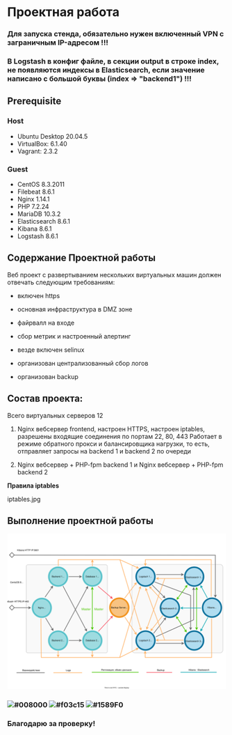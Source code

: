 # Проектная работа

### Для запуска стенда, обязательно нужен включенный VPN с заграничным IP-адресом !!!

### В Logstash в конфиг файле, в секции output в строке index, не появляются индексы в Elasticsearch, если значение написано с большой буквы (index => "backend1") !!!

## **Prerequisite**

### Host ###
- Ubuntu Desktop 20.04.5
- VirtualBox: 6.1.40
- Vagrant: 2.3.2

### Guest ###
- CentOS 8.3.2011
- Filebeat 8.6.1
- Nginx 1.14.1
- PHP 7.2.24
- MariaDB 10.3.2
- Elasticsearch 8.6.1
- Kibana 8.6.1
- Logstash 8.6.1

## **Содержание Проектной работы**

Веб проект с развертыванием нескольких виртуальных машин должен отвечать следующим требованиям:

- включен https

- основная инфраструктура в DMZ зоне

- файрвалл на входе

- сбор метрик и настроенный алертинг

- везде включен selinux

- организован централизованный сбор логов

- организован backup

## **Состав проекта:**

Всего виртуальных серверов 12

1. Nginx вебсервер frontend, настроен HTTPS, настроен iptables, разрешены входящие соединения по портам 22, 80, 443
Работает в режиме обратного прокси и балансировщика нагрузки, то есть, отправляет запросы на backend 1 и backend 2 по очереди

2. Nginx вебсервер + PHP-fpm backend 1 и Nginx вебсервер + PHP-fpm backend 2

**Правила iptables**

iptables.jpg



## **Выполнение проектной работы**



![Shema](https://github.com/andrey21x6/dz-otus/blob/main/project1/scrin/Shema.svg)

### ![#008000](https://placehold.co/15x15/008000/008000.png) ![#f03c15](https://placehold.co/15x15/f03c15/f03c15.png) ![#1589F0](https://placehold.co/15x15/1589F0/1589F0.png)
### Благодарю за проверку!
